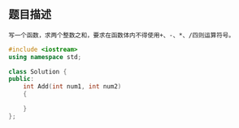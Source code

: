 ## 题目描述

```
写一个函数，求两个整数之和，要求在函数体内不得使用+、-、*、/四则运算符号。
```

```cpp
#include <iostream>
using namespace std;

class Solution {
public:
    int Add(int num1, int num2)
    {

    }
};
```
